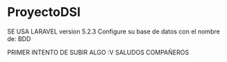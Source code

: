 # ProyectoDSI
SE USA LARAVEL version 5.2.3
Configure su base de datos con el nombre de: BDD

PRIMER INTENTO DE SUBIR ALGO :V SALUDOS COMPAÑEROS